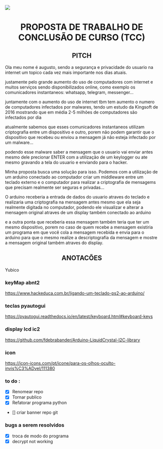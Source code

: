 <img align="center" src="https://user-images.githubusercontent.com/32443720/173478468-a98c009d-7497-412f-b76c-0ee08abb41a4.png"/>


<h1 align="center">PROPOSTA DE TRABALHO DE CONCLUSÃO DE CURSO (TCC)</h1>

<h2 align="center">PITCH</h2>
Ola meu nome é augusto, sendo a segurança e privacidade do usuario na internet um topico cada vez mais importante nos dias atuais.

justamente pelo grande aumento do uso de computadores com internet e muitos serviços sendo disponibilizados online,
como exemplo os comunicadores instantaneos: whatsapp, telegram, messenger...

juntamente com o aumento do uso de internet tbm tem aumento o numero de computadores infectados por malwares, tendo um estudo da Kingsoft de 2016 mostrando que em média 2-5 milhões de computadores são infectados por dia

atualmente sabemos que esses comunicadores instantaneos utilizam criptografia entre um dispositivo e outro, porem não podem garantir que o dispositivo que recebeu ou enviou a mensagem já não esteja infectado por um malware...

podendo esse malware saber a mensagem que o usuario vai enviar antes mesmo dele precionar ENTER com a utilização de um keylogger ou ate mesmo gravando a tela do usuario e enviando para o hacker.

Minha proposta busca uma solução para isso.
Podemos com a utilização de um arduino conectado ao computador criar um middleware entre um teclado externo e o computador
para realizar a criptografia de mensagems que precisam realmente ser seguras e privadas...

O arduino receberia a entrada de dados do usuario atraves do teclado e realizaria uma criptografia na mensagem antes mesmo que ela seja realmente digitada no computador, podendo ele visualizar e alterar a mensagem original atraves de um display também conectado ao arduino

e a outra ponta que receberia essa mensagem também teria que ter um mesmo dispositivo, 
porem no caso de quem recebe a mensagem existiria um programa em que você cola a mensagem recebida e envia para o arduino para que o mesmo realize a descriptografia da mensagem e mostre a mensagem original também atraves do display.

<h2 align="center">ANOTACÕES</h2>

Yubico

### keyMap abnt2 

https://www.hackeduca.com.br/ligando-um-teclado-ps2-ao-arduino/

### teclas pyautogui
https://pyautogui.readthedocs.io/en/latest/keyboard.html#keyboard-keys
### display lcd ic2
https://github.com/fdebrabander/Arduino-LiquidCrystal-I2C-library

### icon
https://icon-icons.com/pt/icone/para-os-olhos-oculto-invis%C3%ADvel/111380

### to do :

- [x] Renomear repo
- [x] Tornar publico
- [x] Refatorar programa python
- [] criar banner repo git

### bugs a serem resolvidos
- [x] troca de modo do programa
- [x] decrypt not working
